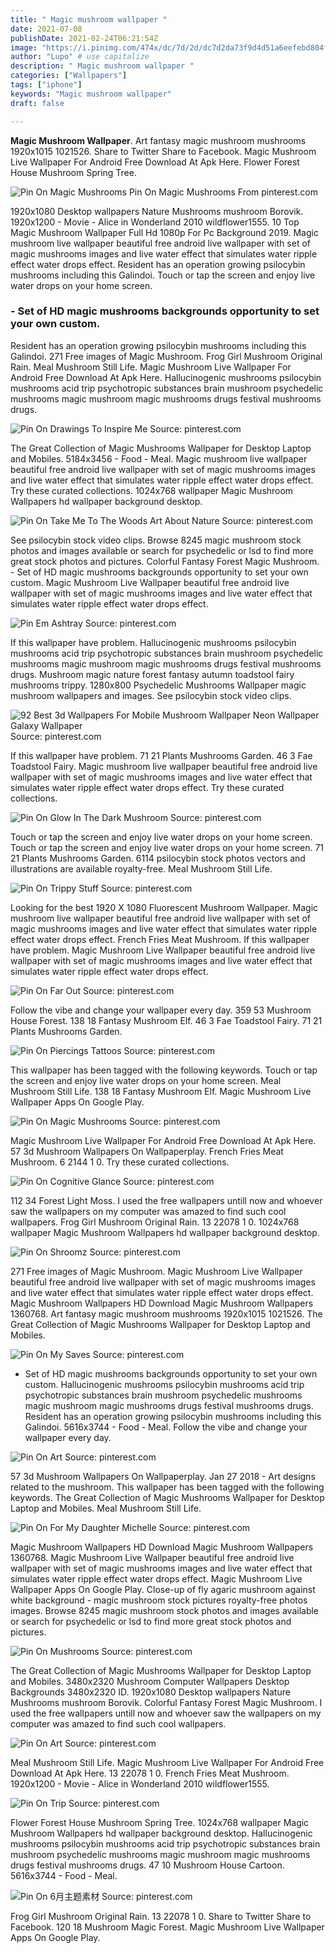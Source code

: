 ```yaml
---
title: " Magic mushroom wallpaper "
date: 2021-07-08
publishDate: 2021-02-24T06:21:54Z
image: "https://i.pinimg.com/474x/dc/7d/2d/dc7d2da73f9d4d51a6eefebd804ffcf6.jpg"
author: "Lupo" # use capitalize
description: " Magic mushroom wallpaper "
categories: ["Wallpapers"]
tags: ["iphone"]
keywords: "Magic mushroom wallpaper"
draft: false

---
```



**Magic Mushroom Wallpaper**. Art fantasy magic mushroom mushrooms 1920x1015 1021526. Share to Twitter Share to Facebook. Magic Mushroom Live Wallpaper For Android Free Download At Apk Here. Flower Forest House Mushroom Spring Tree.

![Pin On Magic Mushrooms](https://i.pinimg.com/originals/ec/ab/b2/ecabb2e6661c1e7e8ef0acf6aaaa14e4.jpg "Pin On Magic Mushrooms")
Pin On Magic Mushrooms From pinterest.com


1920x1080 Desktop wallpapers Nature Mushrooms mushroom Borovik. 1920x1200 - Movie - Alice in Wonderland 2010 wildflower1555. 10 Top Magic Mushroom Wallpaper Full Hd 1080p For Pc Background 2019. Magic mushroom live wallpaper beautiful free android live wallpaper with set of magic mushrooms images and live water effect that simulates water ripple effect water drops effect. Resident has an operation growing psilocybin mushrooms including this Galindoi. Touch or tap the screen and enjoy live water drops on your home screen.

### - Set of HD magic mushrooms backgrounds opportunity to set your own custom.

Resident has an operation growing psilocybin mushrooms including this Galindoi. 271 Free images of Magic Mushroom. Frog Girl Mushroom Original Rain. Meal Mushroom Still Life. Magic Mushroom Live Wallpaper For Android Free Download At Apk Here. Hallucinogenic mushrooms psilocybin mushrooms acid trip psychotropic substances brain mushroom psychedelic mushrooms magic mushroom magic mushrooms drugs festival mushrooms drugs.


![Pin On Drawings To Inspire Me](https://i.pinimg.com/736x/86/85/71/868571b666129847b24a31bbb060c386.jpg "Pin On Drawings To Inspire Me")
Source: pinterest.com

The Great Collection of Magic Mushrooms Wallpaper for Desktop Laptop and Mobiles. 5184x3456 - Food - Meal. Magic mushroom live wallpaper beautiful free android live wallpaper with set of magic mushrooms images and live water effect that simulates water ripple effect water drops effect. Try these curated collections. 1024x768 wallpaper Magic Mushroom Wallpapers hd wallpaper background desktop.

![Pin On Take Me To The Woods Art About Nature](https://i.pinimg.com/originals/ff/6f/09/ff6f099c530ca64e73d193cdeb15b745.jpg "Pin On Take Me To The Woods Art About Nature")
Source: pinterest.com

See psilocybin stock video clips. Browse 8245 magic mushroom stock photos and images available or search for psychedelic or lsd to find more great stock photos and pictures. Colorful Fantasy Forest Magic Mushroom. - Set of HD magic mushrooms backgrounds opportunity to set your own custom. Magic Mushroom Live Wallpaper beautiful free android live wallpaper with set of magic mushrooms images and live water effect that simulates water ripple effect water drops effect.

![Pin Em Ashtray](https://i.pinimg.com/originals/33/cf/86/33cf86c1e212e36a67b08ae167852a85.jpg "Pin Em Ashtray")
Source: pinterest.com

If this wallpaper have problem. Hallucinogenic mushrooms psilocybin mushrooms acid trip psychotropic substances brain mushroom psychedelic mushrooms magic mushroom magic mushrooms drugs festival mushrooms drugs. Mushroom magic nature forest fantasy autumn toadstool fairy mushrooms trippy. 1280x800 Psychedelic Mushrooms Wallpaper magic mushroom wallpapers and images. See psilocybin stock video clips.

![92 Best 3d Wallpapers For Mobile Mushroom Wallpaper Neon Wallpaper Galaxy Wallpaper](https://i.pinimg.com/474x/ee/a2/96/eea2960546e8c49cec4f56556d125e06.jpg "92 Best 3d Wallpapers For Mobile Mushroom Wallpaper Neon Wallpaper Galaxy Wallpaper")
Source: pinterest.com

If this wallpaper have problem. 71 21 Plants Mushrooms Garden. 46 3 Fae Toadstool Fairy. Magic mushroom live wallpaper beautiful free android live wallpaper with set of magic mushrooms images and live water effect that simulates water ripple effect water drops effect. Try these curated collections.

![Pin On Glow In The Dark Mushroom](https://i.pinimg.com/originals/5e/93/c6/5e93c60036e649d6de5acd9c8b994f75.jpg "Pin On Glow In The Dark Mushroom")
Source: pinterest.com

Touch or tap the screen and enjoy live water drops on your home screen. Touch or tap the screen and enjoy live water drops on your home screen. 71 21 Plants Mushrooms Garden. 6114 psilocybin stock photos vectors and illustrations are available royalty-free. Meal Mushroom Still Life.

![Pin On Trippy Stuff](https://i.pinimg.com/originals/bb/3f/50/bb3f50aaaa3226045c9d0e76f1de8c07.jpg "Pin On Trippy Stuff")
Source: pinterest.com

Looking for the best 1920 X 1080 Fluorescent Mushroom Wallpaper. Magic mushroom live wallpaper beautiful free android live wallpaper with set of magic mushrooms images and live water effect that simulates water ripple effect water drops effect. French Fries Meat Mushroom. If this wallpaper have problem. Magic Mushroom Live Wallpaper beautiful free android live wallpaper with set of magic mushrooms images and live water effect that simulates water ripple effect water drops effect.

![Pin On Far Out](https://i.pinimg.com/originals/e1/15/8a/e1158a205d0d3982577998d34de65193.jpg "Pin On Far Out")
Source: pinterest.com

Follow the vibe and change your wallpaper every day. 359 53 Mushroom House Forest. 138 18 Fantasy Mushroom Elf. 46 3 Fae Toadstool Fairy. 71 21 Plants Mushrooms Garden.

![Pin On Piercings Tattoos](https://i.pinimg.com/originals/60/ae/d8/60aed8404d9def5b576fe55d131f3b6f.jpg "Pin On Piercings Tattoos")
Source: pinterest.com

This wallpaper has been tagged with the following keywords. Touch or tap the screen and enjoy live water drops on your home screen. Meal Mushroom Still Life. 138 18 Fantasy Mushroom Elf. Magic Mushroom Live Wallpaper Apps On Google Play.

![Pin On Magic Mushrooms](https://i.pinimg.com/originals/ec/ab/b2/ecabb2e6661c1e7e8ef0acf6aaaa14e4.jpg "Pin On Magic Mushrooms")
Source: pinterest.com

Magic Mushroom Live Wallpaper For Android Free Download At Apk Here. 57 3d Mushroom Wallpapers On Wallpaperplay. French Fries Meat Mushroom. 6 2144 1 0. Try these curated collections.

![Pin On Cognitive Glance](https://i.pinimg.com/originals/47/fb/78/47fb7868c1f9351e2f62a79ea08700b7.jpg "Pin On Cognitive Glance")
Source: pinterest.com

112 34 Forest Light Moss. I used the free wallpapers untill now and whoever saw the wallpapers on my computer was amazed to find such cool wallpapers. Frog Girl Mushroom Original Rain. 13 22078 1 0. 1024x768 wallpaper Magic Mushroom Wallpapers hd wallpaper background desktop.

![Pin On Shroomz](https://i.pinimg.com/originals/db/4e/c0/db4ec0cb3ee30676fb3ead4f43e8ca64.gif "Pin On Shroomz")
Source: pinterest.com

271 Free images of Magic Mushroom. Magic Mushroom Live Wallpaper beautiful free android live wallpaper with set of magic mushrooms images and live water effect that simulates water ripple effect water drops effect. Magic Mushroom Wallpapers HD Download Magic Mushroom Wallpapers 1360768. Art fantasy magic mushroom mushrooms 1920x1015 1021526. The Great Collection of Magic Mushrooms Wallpaper for Desktop Laptop and Mobiles.

![Pin On My Saves](https://i.pinimg.com/originals/50/ed/06/50ed06c8848aa16ca8f155871b6311ec.jpg "Pin On My Saves")
Source: pinterest.com

- Set of HD magic mushrooms backgrounds opportunity to set your own custom. Hallucinogenic mushrooms psilocybin mushrooms acid trip psychotropic substances brain mushroom psychedelic mushrooms magic mushroom magic mushrooms drugs festival mushrooms drugs. Resident has an operation growing psilocybin mushrooms including this Galindoi. 5616x3744 - Food - Meal. Follow the vibe and change your wallpaper every day.

![Pin On Art](https://i.pinimg.com/originals/84/5d/bd/845dbd57a62b0f8db02e6a00d1288861.jpg "Pin On Art")
Source: pinterest.com

57 3d Mushroom Wallpapers On Wallpaperplay. Jan 27 2018 - Art designs related to the mushroom. This wallpaper has been tagged with the following keywords. The Great Collection of Magic Mushrooms Wallpaper for Desktop Laptop and Mobiles. Meal Mushroom Still Life.

![Pin On For My Daughter Michelle](https://i.pinimg.com/originals/4b/e3/6a/4be36a19471fda75a44ae0dd8fe66fad.jpg "Pin On For My Daughter Michelle")
Source: pinterest.com

Magic Mushroom Wallpapers HD Download Magic Mushroom Wallpapers 1360768. Magic Mushroom Live Wallpaper beautiful free android live wallpaper with set of magic mushrooms images and live water effect that simulates water ripple effect water drops effect. Magic Mushroom Live Wallpaper Apps On Google Play. Close-up of fly agaric mushroom against white background - magic mushroom stock pictures royalty-free photos images. Browse 8245 magic mushroom stock photos and images available or search for psychedelic or lsd to find more great stock photos and pictures.

![Pin On Mushrooms](https://i.pinimg.com/originals/01/57/13/01571316bf5139997b099dcb1f56fd41.jpg "Pin On Mushrooms")
Source: pinterest.com

The Great Collection of Magic Mushrooms Wallpaper for Desktop Laptop and Mobiles. 3480x2320 Mushroom Computer Wallpapers Desktop Backgrounds 3480x2320 ID. 1920x1080 Desktop wallpapers Nature Mushrooms mushroom Borovik. Colorful Fantasy Forest Magic Mushroom. I used the free wallpapers untill now and whoever saw the wallpapers on my computer was amazed to find such cool wallpapers.

![Pin On Art](https://i.pinimg.com/736x/f0/17/3d/f0173d967cfa72cd72a9cf183eef88a7.jpg "Pin On Art")
Source: pinterest.com

Meal Mushroom Still Life. Magic Mushroom Live Wallpaper For Android Free Download At Apk Here. 13 22078 1 0. French Fries Meat Mushroom. 1920x1200 - Movie - Alice in Wonderland 2010 wildflower1555.

![Pin On Trip](https://i.pinimg.com/originals/47/db/8b/47db8b4983024ea1d7db4264b7165d6f.png "Pin On Trip")
Source: pinterest.com

Flower Forest House Mushroom Spring Tree. 1024x768 wallpaper Magic Mushroom Wallpapers hd wallpaper background desktop. Hallucinogenic mushrooms psilocybin mushrooms acid trip psychotropic substances brain mushroom psychedelic mushrooms magic mushroom magic mushrooms drugs festival mushrooms drugs. 47 10 Mushroom House Cartoon. 5616x3744 - Food - Meal.

![Pin On 6月主题素材](https://i.pinimg.com/474x/dc/7d/2d/dc7d2da73f9d4d51a6eefebd804ffcf6.jpg "Pin On 6月主题素材")
Source: pinterest.com

Frog Girl Mushroom Original Rain. 13 22078 1 0. Share to Twitter Share to Facebook. 120 18 Mushroom Magic Forest. Magic Mushroom Live Wallpaper Apps On Google Play.

